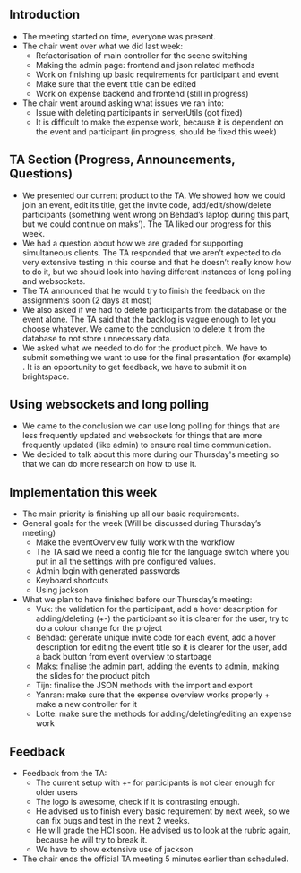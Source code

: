 ## Introduction
- The meeting started on time, everyone was present. 
- The chair went over what we did last week:
    - Refactorisation of main controller for the scene switching
    - Making the admin page: frontend and json related methods
    - Work on finishing up basic requirements for participant and event
    - Make sure that the event title can be edited
    - Work on expense backend and frontend (still in progress)
- The chair went around asking what issues we ran into:
    - Issue with deleting participants in serverUtils (got fixed)
    - It is difficult to make the expense work, because it is dependent on the event and participant (in progress, should be fixed this week)

## TA Section (Progress, Announcements, Questions)
- We presented our current product to the TA. We showed how we could join an event, edit its title, get the invite code, add/edit/show/delete participants (something went wrong on Behdad’s laptop during this part, but we could continue on maks’). The TA liked our progress for this week. 
- We had a question about how we are graded for supporting simultaneous clients. The TA responded that we aren’t expected to do very extensive testing in this course and that he doesn’t really know how to do it, but we should look into having different instances of long polling and websockets.
- The TA announced that he would try to finish the feedback on the assignments soon (2 days at most)
- We also asked if we had to delete participants from the database or the event alone. The TA said that the backlog is vague enough to let you choose whatever. We came to the conclusion to delete it from the database to not store unnecessary data.
- We asked what we needed to do for the product pitch. We have to submit something we want to use for the final presentation (for example) . It is an opportunity to get feedback, we have to submit it on brightspace.

## Using websockets and long polling
- We came to the conclusion we can use long polling for things that are less frequently updated and websockets for things that are more frequently updated (like admin) to ensure real time communication.
- We decided to talk about this more during our Thursday's meeting so that we can do more research on how to use it.

## Implementation this week
- The main priority is finishing up all our basic requirements.
- General goals for the week (Will be discussed during Thursday’s meeting)
    - Make the eventOverview fully work with the workflow
    - The TA said we need a config file for the language switch where you put in all the settings with pre configured values.
    - Admin login with generated passwords
    - Keyboard shortcuts
    - Using jackson
- What we plan to have finished before our Thursday’s meeting:
    - Vuk: the validation for the participant, add a hover description for adding/deleting (+-) the participant so it is clearer for the user, try to do a colour change for the project
    - Behdad: generate unique invite code for each event, add a hover description for editing the event title so it is clearer for the user, add a back button from event overview to startpage
    - Maks: finalise the admin part, adding the events to admin, making the slides for the product pitch
    - Tijn: finalise the JSON methods with the import and export
    - Yanran: make sure that the expense overview works properly + make a new controller for it
    - Lotte: make sure the methods for adding/deleting/editing an expense work

## Feedback
- Feedback from the TA: 
    - The current setup with +- for participants is not clear enough for older users
    - The logo is awesome, check if it is contrasting enough.
    - He advised us to finish every basic requirement by next week, so we can fix bugs and test in the next 2 weeks. 
    - He will grade the HCI soon. He advised us to look at the rubric again, because he will try to break it.
    - We have to show extensive use of jackson
- The chair ends the official TA meeting 5 minutes earlier than scheduled.
